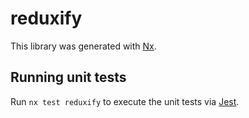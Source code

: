 # reduxify

This library was generated with [Nx](https://nx.dev).

## Running unit tests

Run `nx test reduxify` to execute the unit tests via [Jest](https://jestjs.io).
